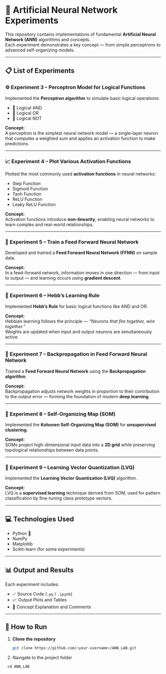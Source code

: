 # 🧠 Artificial Neural Network Experiments

This repository contains implementations of fundamental **Artificial Neural Network (ANN)** algorithms and concepts.  
Each experiment demonstrates a key concept — from simple perceptrons to advanced self-organizing models.

---

## 📋 List of Experiments

### ⚙️ **Experiment 3 – Perceptron Model for Logical Functions**
Implemented the **Perceptron algorithm** to simulate basic logical operations:
- 🔸 Logical AND  
- 🔸 Logical OR  
- 🔸 Logical NOT  

**Concept:**  
A perceptron is the simplest neural network model — a single-layer neuron that computes a weighted sum and applies an activation function to make predictions.

---

### 📈 **Experiment 4 – Plot Various Activation Functions**
Plotted the most commonly used **activation functions** in neural networks:
- Step Function  
- Sigmoid Function  
- Tanh Function  
- ReLU Function  
- Leaky ReLU Function  

**Concept:**  
Activation functions introduce **non-linearity**, enabling neural networks to learn complex and real-world relationships.

---

### 🧩 **Experiment 5 – Train a Feed Forward Neural Network**
Developed and trained a **Feed Forward Neural Network (FFNN)** on sample data.

**Concept:**  
In a feed-forward network, information moves in one direction — from input to output — and learning occurs using **gradient descent**.

---

### 🔗 **Experiment 6 – Hebb’s Learning Rule**
Implemented **Hebb’s Rule** for basic logical functions like AND and OR.

**Concept:**  
Hebbian learning follows the principle — *“Neurons that fire together, wire together.”*  
Weights are updated when input and output neurons are simultaneously active.

---

### 🔁 **Experiment 7 – Backpropagation in Feed Forward Neural Network**
Trained a **Feed Forward Neural Network** using the **Backpropagation algorithm**.

**Concept:**  
Backpropagation adjusts network weights in proportion to their contribution to the output error — forming the foundation of modern **deep learning**.

---

### 🧭 **Experiment 8 – Self-Organizing Map (SOM)**
Implemented the **Kohonen Self-Organizing Map (SOM)** for **unsupervised clustering**.

**Concept:**  
SOMs project high-dimensional input data into a **2D grid** while preserving topological relationships between data points.

---

### 🎯 **Experiment 9 – Learning Vector Quantization (LVQ)**
Implemented the **Learning Vector Quantization (LVQ)** algorithm.

**Concept:**  
LVQ is a **supervised learning** technique derived from SOM, used for pattern classification by fine-tuning class prototype vectors.

---

## 💻 Technologies Used
- Python 🐍  
- NumPy  
- Matplotlib  
- Scikit-learn (for some experiments)

---

## 📊 Output and Results
Each experiment includes:
- ✅ Source Code (`.py` / `.ipynb`)  
- 📈 Output Plots and Tables  
- 🧠 Concept Explanation and Comments  

---

## 🚀 How to Run

1. **Clone the repository**
   ```bash
   git clone https://github.com/<your-username>/ANN_LAB.git

2. Navigate to the project folder
  ```
   cd ANN_LAB
